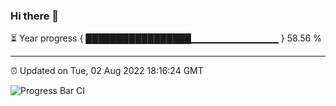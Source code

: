 ### Hi there 👋

⏳ Year progress { █████████████████▁▁▁▁▁▁▁▁▁▁▁▁▁ } 58.56 %

---

⏰ Updated on Tue, 02 Aug 2022 18:16:24 GMT

![Progress Bar CI](https://github.com/liununu/liununu/workflows/Progress%20Bar%20CI/badge.svg)
